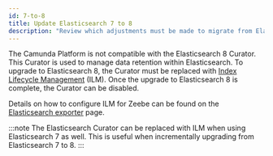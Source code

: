 ```yaml
---
id: 7-to-8
title: Update Elasticsearch 7 to 8
description: "Review which adjustments must be made to migrate from Elasticsearch 7 to Elasticsearch 8."
---
```


The Camunda Platform is not compatible with the Elasticsearch 8 Curator. This Curator is used to manage data retention
within Elasticsearch. To upgrade to Elasticsearch 8, the Curator must be replaced with
[Index Lifecycle Management](https://www.elastic.co/guide/en/elasticsearch/reference/current/index-lifecycle-management.html)
(ILM). Once the upgrade to Elasticsearch 8 is complete, the Curator can be disabled.

Details on how to configure ILM for Zeebe can be found on the
[Elasticsearch exporter](../../../../self-managed/zeebe-deployment/exporters/elasticsearch-exporter#retention) page.

:::note
The Elasticsearch Curator can be replaced with ILM when using Elasticsearch 7 as well. This is useful when incrementally
upgrading from Elasticsearch 7 to 8.
:::
